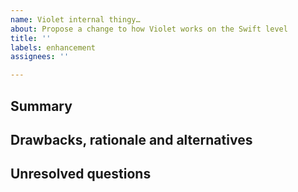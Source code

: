 ```yaml
---
name: Violet internal thingy…
about: Propose a change to how Violet works on the Swift level
title: ''
labels: enhancement
assignees: ''

---
```


## Summary

<!-- A quick overview of your suggestion -->

## Drawbacks, rationale and alternatives

<!-- What drawbacks might this solution have? Why do you feel it is necessary? What other options might there be to solving this problem? -->

## Unresolved questions

<!-- What would you like feedback on for fleshing out your suggestion? -->

